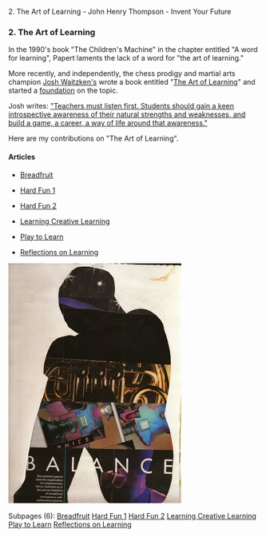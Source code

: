 2\. The Art of Learning - John Henry Thompson - Invent Your Future

### 2\. The Art of Learning

In the 1990's book "The Children's Machine" in the chapter entitled "A word for learning", Papert laments the lack of a word for "the art of learning."

More recently, and independently, the chess prodigy and martial arts champion [Josh Waitzken's](http://www.joshwaitzkin.com/) wrote a book entitled "[The Art of Learning](http://www.amazon.com/Art-Learning-Journey-Pursuit-Excellence/dp/0743277465/ref=ed_oe_p)" and started a [foundation](http://theartoflearningproject.org/educate/jw-foundation/) on the topic.

Josh writes: ["Teachers must listen first. Students should gain a keen introspective awareness of their natural strengths and weaknesses, and build a game, a career, a way of life around that awareness."](http://theartoflearningproject.org/educate/jw-foundation/)

Here are my contributions on "The Art of Learning".

#### Articles

- [Breadfruit](the-art-of-learning/breadfrui.md)

- [Hard Fun 1](the-art-of-learning/hard-fun-1.md)

- [Hard Fun 2](the-art-of-learning/hard-fun-2.md)

- [Learning Creative Learning](the-art-of-learning/learning-creative-learning.md)

- [Play to Learn](the-art-of-learning/play-to-learn.md)

- [Reflections on Learning](the-art-of-learning/reflections.md)

[![](_/rsrc/1295207804606/the-art-of-learning/83_balance_wigs.jpg)](http://www.johnhenrythompson.com/the-art-of-learning/83_balance_wigs.jpg?attredirects=0)

Subpages (6): [Breadfruit](the-art-of-learning/breadfrui.md) [Hard Fun 1](the-art-of-learning/hard-fun-1.md) [Hard Fun 2](the-art-of-learning/hard-fun-2.md) [Learning Creative Learning](the-art-of-learning/learning-creative-learning.md) [Play to Learn](the-art-of-learning/play-to-learn.md) [Reflections on Learning](the-art-of-learning/reflections.md)
